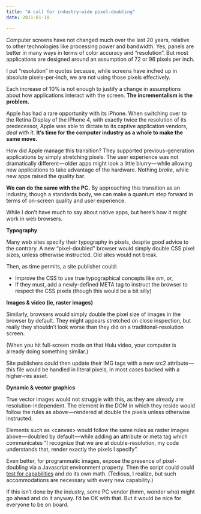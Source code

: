 ```yaml
---
title: "A call for industry-wide pixel-doubling"
date: 2011-01-18

---
```


Computer screens have not changed much over the last 20 years, relative to other technologies like processing power and bandwidth. Yes, panels are better in many ways in terms of color accuracy and “resolution”. But most applications are designed around an assumption of 72 or 96 pixels per inch.

I put “resolution” in quotes because, while screens have inched up in absolute pixels-per-inch, we are not using those pixels effectively.

Each increase of 10% is not enough to justify a change in assumptions about how applications interact with the screen. **The incrementalism is the problem.**

Apple has had a rare opportunity with its iPhone. When switching over to the Retina Display of the iPhone 4, with exactly twice the resolution of its predecessor, Apple was able to dictate to its captive application vendors, _deal with it_. **It’s time for the computer industry as a whole to make the same move.**

How did Apple manage this transition? They supported previous-generation applications by simply stretching pixels. The user experience was not dramatically different — older apps might look a little blurry — while allowing new applications to take advantage of the hardware. Nothing _broke_, while new apps raised the quality bar.

**We can do the same with the PC.** By approaching this transition as an industry, though a standards body, we can make a quantum step forward in terms of on-screen quality and user experience.

While I don’t have much to say about native apps, but here’s how it might work in web browsers.

**Typography**

Many web sites specify their typography in pixels, despite good advice to the contrary. A new “pixel-doubled” browser would simply double CSS pixel sizes, unless otherwise instructed. Old sites would not break.

Then, as time permits, a site publisher could:

*   Improve the CSS to use true typographical concepts like _em_, or,
*   If they must, add a newly-defined META tag to instruct the browser to respect the CSS pixels (though this would be a bit silly)

**Images &amp; video (ie, raster images)**

Similarly, browsers would simply double the pixel size of images in the browser by default. They might appears stretched on close inspection, but really they shouldn’t look worse than they did on a traditional-resolution screen.

(When you hit full-screen mode on that Hulu video, your computer is already doing something similar.)

Site publishers could then update their IMG tags with a new src2 attribute — this file would be handled in literal pixels, in most cases backed with a higher-res asset.

**Dynamic &amp; vector graphics**

True vector images would not struggle with this, as they are already are resolution-independent. The element in the DOM in which they reside would follow the rules as above — rendered at double the pixels unless otherwise instructed.

Elements such as &lt;canvas&gt; would follow the same rules as raster images above — doubled by default — while adding an attribute or meta tag which communicates “I recognize that we are at double-resolution, my code understands that, render exactly the pixels I specify”.

Even better, for programmatic images, expose the presence of pixel-doubling via a Javascript environment property. Then the script could could [test for capabilities](http://engineeredweb.com/blog/09/10/operating-features-not-browser-versions) and do its own math. (Tedious, I realize, but such accommodations are necessary with every new capability.)

If this isn’t done by the industry, some PC vendor (hmm, wonder who) might go ahead and do it anyway. I’d be OK with that. But it would be nice for everyone to be on board.
